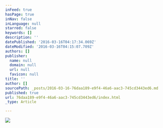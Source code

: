 ```yaml
---
inFeed: true
hasPage: true
inNav: false
inLanguage: null
starred: false
keywords: []
description: ''
datePublished: '2016-03-16T04:17:34.069Z'
dateModified: '2016-03-16T04:15:07.709Z'
authors: []
publisher:
  name: null
  domain: null
  url: null
  favicon: null
title: ''
author: []
sourcePath: _posts/2016-03-16-76daa189-e9f4-46a6-aac3-745cd3443ed6.md
published: true
url: 76daa189-e9f4-46a6-aac3-745cd3443ed6/index.html
_type: Article

---
```

![](https://the-grid-user-content.s3-us-west-2.amazonaws.com/57673709-e131-4858-b710-e90b6cb3e814.jpg)